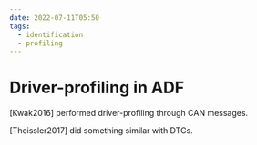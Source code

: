 ```yaml
---
date: 2022-07-11T05:50
tags:
  - identification
  - profiling
---
```


# Driver-profiling in ADF

[Kwak2016] performed driver-profiling through CAN messages.

[Theissler2017] did something similar with DTCs.
